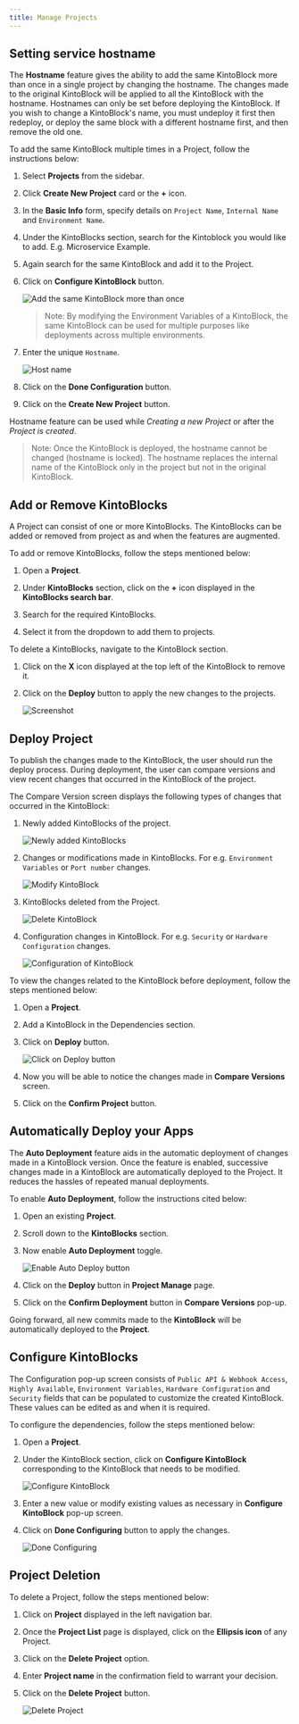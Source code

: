 ```yaml
---
title: Manage Projects
---
```


## Setting service hostname

The **Hostname** feature gives the ability to add the same KintoBlock more than once in a single project by changing the hostname. The changes made to the original KintoBlock will be applied to all the KintoBlock with the hostname. Hostnames can only be set before deploying the KintoBlock. If you wish to change a KintoBlock's name, you must undeploy it first then redeploy, or deploy the same block with a different hostname first, and then remove the old one.

To add the same KintoBlock multiple times in a Project, follow the instructions below:

1. Select **Projects** from the sidebar.

2. Click **Create New Project** card or the **+** icon.

3. In the **Basic Info** form, specify details on `Project Name`, `Internal Name` and `Environment Name`.

4. Under the KintoBlocks section, search for the Kintoblock you would like to add. E.g. Microservice Example.

5. Again search for the same KintoBlock and add it to the Project.

6. Click on **Configure KintoBlock** button.
   
   ![Add the same KintoBlock more than once](/docs/assets/add-same-kb.png)
   
   >Note: By modifying the Environment Variables of a KintoBlock, the same KintoBlock can be used for multiple purposes like deployments across multiple environments.
   
7. Enter the unique `Hostname`.

   ![Host name](/docs/assets/host-name.png)
   
8. Click on the **Done Configuration** button.

9. Click on the **Create New Project** button.

Hostname feature can be used while _Creating a new Project_ or after the _Project is created_.

> Note: Once the KintoBlock is deployed, the hostname cannot be changed (hostname is locked). The hostname replaces the internal name of the KintoBlock only in the project but not in the original KintoBlock. 

## Add or Remove KintoBlocks

A Project can consist of one or more KintoBlocks. The KintoBlocks can be added or removed from project as and when the features are augmented. 

To add or remove KintoBlocks, follow the steps mentioned below:

1. Open a **Project**.

2. Under **KintoBlocks** section, click on the **+** icon displayed in the **KintoBlocks search bar**.

3. Search for the required KintoBlocks.

4. Select it from the dropdown to add them to projects.


To delete a KintoBlocks, navigate to the KintoBlock section.

1. Click on the **X** icon displayed at the top left of the KintoBlock to remove it.

2. Click on the **Deploy** button to apply the new changes to the projects.

   ![Screenshot](/docs/assets/delete-kb-deployments.png)
   
## Deploy Project

To publish the changes made to the KintoBlock, the user should run the deploy process. During deployment, the user can compare versions and view recent changes that occurred in the KintoBlock of the project.

The Compare Version screen displays the following types of changes that occurred in the KintoBlock:

1. Newly added KintoBlocks of the project.
   
   ![Newly added KintoBlocks](/docs/assets/add-kintoblock.png)
  
2. Changes or modifications made in KintoBlocks. For e.g. `Environment Variables` or `Port number` changes.
   
   ![Modify KintoBlock](/docs/assets/modify-kintoblock.png)
   
3. KintoBlocks deleted from the Project.
   
   ![Delete KintoBlock](/docs/assets/delete-kintoblock.png)
   
4. Configuration changes in KintoBlock. For e.g. `Security` or `Hardware Configuration` changes.
   
   ![Configuration of KintoBlock](/docs/assets/configuration-kintoblock.png)
   
To view the changes related to the KintoBlock before deployment, follow the steps mentioned below:

1. Open a **Project**.

2. Add a KintoBlock in the Dependencies section.

3. Click on **Deploy** button.

   ![Click on Deploy button](/docs/assets/deploy-button.png)
 
4. Now you will be able to notice the changes made in **Compare Versions** screen.

5. Click on the **Confirm Project** button.
 
## Automatically Deploy your Apps

The **Auto Deployment** feature aids in the automatic deployment of changes made in a KintoBlock version. Once the feature is enabled, successive changes made in a KintoBlock are automatically deployed to the Project. It reduces the hassles of repeated manual deployments.

To enable **Auto Deployment**, follow the instructions cited below:

1. Open an existing **Project**.

2. Scroll down to the **KintoBlocks** section.

3. Now enable **Auto Deployment** toggle.

    ![Enable Auto Deploy button](/docs/assets/enable-auto-deploy-button.png)

4. Click on the **Deploy** button in **Project Manage** page.

5. Click on the **Confirm Deployment** button in **Compare Versions** pop-up.

Going forward, all new commits made to the **KintoBlock** will be automatically deployed to the **Project**.

## Configure KintoBlocks

The Configuration pop-up screen consists of `Public API & Webhook Access`, `Highly Available`, `Environment Variables`, `Hardware Configuration` and `Security` fields that can be populated to customize the created KintoBlock. These values can be edited as and when it is required.

To configure the dependencies, follow the steps mentioned below:

1. Open a **Project**.

2. Under the KintoBlock section, click on **Configure KintoBlock** corresponding to the KintoBlock that needs to be modified.

   ![Configure KintoBlock](/docs/assets/configure-kintoblock.png)

3. Enter a new value or modify existing values as necessary in **Configure KintoBlock** pop-up screen.

4. Click on **Done Configuring** button to apply the changes.

   ![Done Configuring](/docs/assets/done-configuring.png)


## Project Deletion

To delete a Project, follow the steps mentioned below:

1. Click on **Project** displayed in the left navigation bar.

2. Once the **Project List** page is displayed, click on the **Ellipsis icon** of any Project.

3. Click on the **Delete Project** option.

4. Enter **Project name** in the confirmation field to warrant your decision.

5. Click on the **Delete Project** button.

    ![Delete Project](/docs/assets/delete-projects.png)
